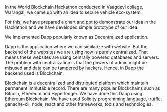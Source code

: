 In the World Blockchain Hackathon conducted in Vaagdevi college, Warangal, we came up with an idea to secure vehicle eco-system.

For this, we have prepared a chart and ppt to demonstrate our idea in the Hackathon and we have developed simple prototype of our idea.

We implemented Dapp popularly known as Decentralized application.

Dapp is the application where we can similarize with website. But the backend of the websites we are using now is purely centralized.
That means these websites are using centrally powered databases and servers.
The problem with centralization is that the powers of admin might be misused and data can be tampered by hackers.
Hence, in Dapp the backend used is Blockchain.

Blockchain is a decentralized and distributed platform which maintain permanent immutable record.
There are many popular Blockchains such as Bitcoin, Ethereum and Hyperledger.
We have done this Dapp using Ethereum Blockchain.
We have used Solidity programming language, truffle, ganache-cli, node, react and other frameworks, tools and technologies. 
